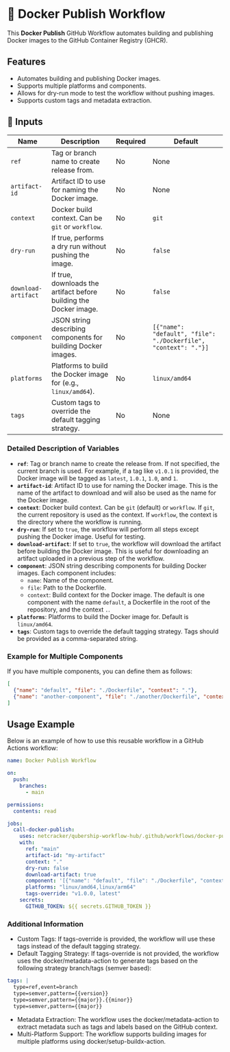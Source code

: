 # 🚀 Docker Publish Workflow

This **Docker Publish** GitHub Workflow automates building and publishing Docker images to the GitHub Container Registry (GHCR).

## Features

- Automates building and publishing Docker images.
- Supports multiple platforms and components.
- Allows for dry-run mode to test the workflow without pushing images.
- Supports custom tags and metadata extraction.

## 📌 Inputs

| Name               | Description                                                                 | Required | Default |
| ------------------ | --------------------------------------------------------------------------- | -------- | ------- |
| `ref`              | Tag or branch name to create release from.                                 | No       | None    |
| `artifact-id`      | Artifact ID to use for naming the Docker image.                            | No       | None    |
| `context`          | Docker build context. Can be `git` or `workflow`.                          | No       | `git`   |
| `dry-run`          | If true, performs a dry run without pushing the image.                     | No       | `false` |
| `download-artifact`| If true, downloads the artifact before building the Docker image.           | No       | `false` |
| `component`        | JSON string describing components for building Docker images.              | No       | `[{"name": "default", "file": "./Dockerfile", "context": "."}]` |
| `platforms`        | Platforms to build the Docker image for (e.g., `linux/amd64`).             | No       | `linux/amd64` |
| `tags`             | Custom tags to override the default tagging strategy.                      | No       | None    |

### Detailed Description of Variables

- **`ref`**: Tag or branch name to create the release from. If not specified, the current branch is used. For example, if a tag like `v1.0.1` is provided, the Docker image will be tagged as `latest`, `1.0.1`, `1.0`, and `1`.
- **`artifact-id`**: Artifact ID to use for naming the Docker image. This is the name of the artifact to download and will also be used as the name for the Docker image.
- **`context`**: Docker build context. Can be `git` (default) or `workflow`. If `git`, the current repository is used as the context. If `workflow`, the context is the directory where the workflow is running.
- **`dry-run`**: If set to `true`, the workflow will perform all steps except pushing the Docker image. Useful for testing.
- **`download-artifact`**: If set to `true`, the workflow will download the artifact before building the Docker image. This is useful for downloading an artifact uploaded in a previous step of the workflow.
- **`component`**: JSON string describing components for building Docker images. Each component includes:
  - `name`: Name of the component.
  - `file`: Path to the Dockerfile.
  - `context`: Build context for the Docker image.
  The default is one component with the name `default`, a Dockerfile in the root of the repository, and the context `.`.
- **`platforms`**: Platforms to build the Docker image for. Default is `linux/amd64`.
- **`tags`**: Custom tags to override the default tagging strategy. Tags should be provided as a comma-separated string.

### Example for Multiple Components

If you have multiple components, you can define them as follows:

```json
[
  {"name": "default", "file": "./Dockerfile", "context": "."},
  {"name": "another-component", "file": "./another/Dockerfile", "context": "./another"}
]
```

## Usage Example

Below is an example of how to use this reusable workflow in a GitHub Actions workflow:

```yaml
name: Docker Publish Workflow

on:
  push:
    branches:
      - main

permissions:
  contents: read

jobs:
  call-docker-publish:
    uses: netcracker/qubership-workflow-hub/.github/workflows/docker-publish.yml@v1.0.5
    with:
      ref: "main"
      artifact-id: "my-artifact"
      context: "."
      dry-run: false
      download-artifact: true
      component: '[{"name": "default", "file": "./Dockerfile", "context": "."}]'
      platforms: "linux/amd64,linux/arm64"
      tags-override: "v1.0.0, latest"
    secrets:
      GITHUB_TOKEN: ${{ secrets.GITHUB_TOKEN }}
```

### Additional Information
- Custom Tags: If tags-override is provided, the workflow will use these tags instead of the default tagging strategy.
- Default Tagging Strategy: If tags-override is not provided, the workflow uses the docker/metadata-action to generate tags based on the following strategy branch/tags (semver based):
```yaml
tags: |
  type=ref,event=branch
  type=semver,pattern={{version}}
  type=semver,pattern={{major}}.{{minor}}
  type=semver,pattern={{major}}
```
- Metadata Extraction: The workflow uses the docker/metadata-action to extract metadata such as tags and labels based on the GitHub context.
- Multi-Platform Support: The workflow supports building images for multiple platforms using docker/setup-buildx-action.